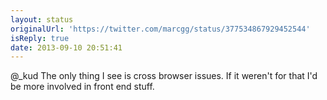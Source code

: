 ```yaml
---
layout: status
originalUrl: 'https://twitter.com/marcgg/status/377534867929452544'
isReply: true
date: 2013-09-10 20:51:41
---
```


@_kud The only thing I see is cross browser issues. If it weren't for that I'd be more involved in front end stuff.

